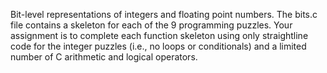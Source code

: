 Bit-level representations of integers and floating point numbers. The bits.c file contains a skeleton for each of the 9 programming puzzles. Your assignment is to
complete each function skeleton using only straightline code for the integer puzzles (i.e., no loops or conditionals) and a limited number of C arithmetic and logical operators. 
